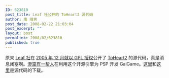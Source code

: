 ```yaml
---
ID: 623810
post_title: Leaf 社公开的 ToHeart2 源代码
author: 南 靖男
post_date: 2008-02-22 21:03:04
post_excerpt: ""
layout: post
permalink: 2008/02/623810
published: true
---
```

原来 <a href="http://leaf.aquaplus.co.jp/">Leaf 社</a>在 <a href="http://leaf.aquaplus.co.jp/product/xvid.html">2005 年 12 月就以 GPL 授权</a>公开了 <a href="http://en.wikipedia.org/wiki/ToHeart2">ToHeart2</a> 的源代码，真是消息闭塞啊。<a href="http://www.sumisora.com/bbs/thread.php?fid=108">澄空有一帮人</a>在利用这个开源引擎为 PSP 开发 GalGame。<a href="http://www.toheart2.com.cn/dl/aquaplus_sources.7z">这里</a>和<a href="http://www.autch.net/online/files/aquaplus_sources.zip">这里</a>是源代码的下载。